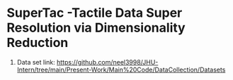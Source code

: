 # SuperTac -Tactile Data Super Resolution via Dimensionality Reduction
1. Data set link: https://github.com/neel3998/JHU-Intern/tree/main/Present-Work/Main%20Code/DataCollection/Datasets
